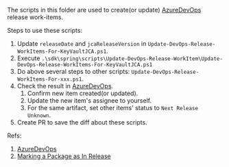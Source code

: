 The scripts in this folder are used to create(or update) [AzureDevOps] release work-items.

Steps to use these scripts:
1. Update `releaseDate` and `jcaReleaseVersion` in `Update-DevOps-Release-WorkItems-For-KeyVaultJCA.ps1`.
1. Execute `.\sdk\spring\scripts\Update-DevOps-Release-WorkItem\Update-DevOps-Release-WorkItems-For-KeyVaultJCA.ps1`
1. Do above several steps to other scripts: `Update-DevOps-Release-WorkItems-For-xxx.ps1`.
1. Check the result in [AzureDevOps].
   1. Confirm new item created(or updated).
   1. Update the new item's assignee to yourself.
   1. For the same artifact, set other items' status to `Next Release Unknown`.
1. Create PR to save the diff about these scripts.

Refs:
1. [AzureDevOps]
2. [Marking a Package as In Release]

[AzureDevOps]: https://dev.azure.com/azure-sdk/release/_queries/query/d6ab565e-5729-40ba-83a3-a1eb8962982c/
[Marking a Package as In Release]: https://dev.azure.com/azure-sdk/internal/_wiki/wikis/internal.wiki/444/Marking-a-Package-as-In-Release
